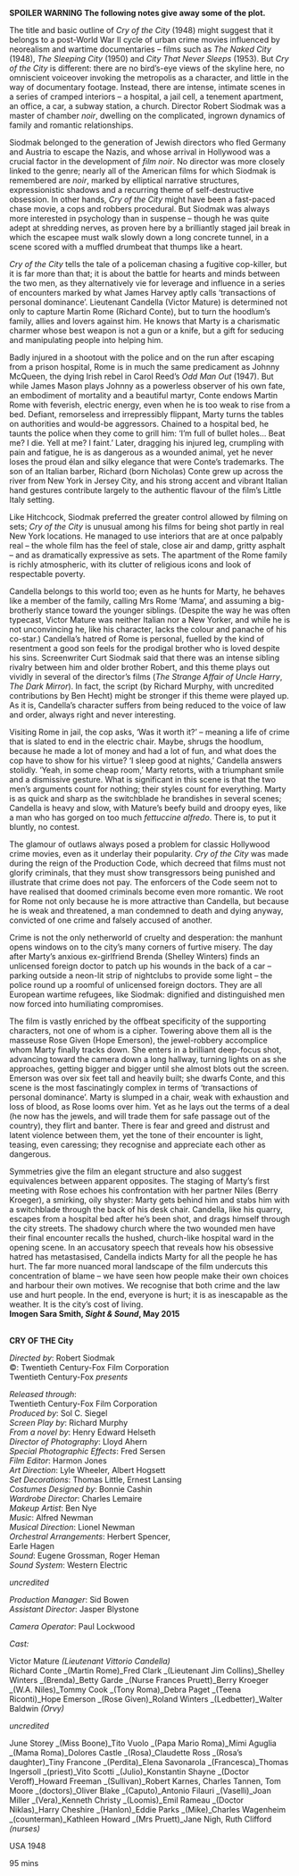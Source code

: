 

**SPOILER WARNING  The following notes give away some of the plot.**

The title and basic outline of _Cry of the City_ (1948) might suggest that it belongs to a post-World War II cycle of urban crime movies influenced by neorealism and wartime documentaries – films such as _The Naked City_ (1948), _The Sleeping City_ (1950) and _City That Never Sleeps_ (1953). But _Cry of the City_ is different: there are no bird’s-eye views of the skyline here, no omniscient voiceover invoking the metropolis as a character, and little in the way of documentary footage. Instead, there are intense, intimate scenes in a series of cramped interiors – a hospital, a jail cell, a tenement apartment, an office, a car, a subway station, a church. Director Robert Siodmak was a master of chamber _noir_, dwelling on the complicated, ingrown dynamics of family and romantic relationships.

Siodmak belonged to the generation of Jewish directors who fled Germany and Austria to escape the Nazis, and whose arrival in Hollywood was a crucial factor in the development of _film noir_. No director was more closely linked to the genre; nearly all of the American films for which Siodmak is remembered are _noir_, marked by elliptical narrative structures, expressionistic shadows and a recurring theme of self-destructive obsession. In other hands, _Cry of the City_ might have been a fast-paced chase movie, a cops and robbers procedural. But Siodmak was always more interested in psychology than in suspense – though he was quite adept at shredding nerves, as proven here by a brilliantly staged jail break in which the escapee must walk slowly down a long concrete tunnel, in a scene scored with a muffled drumbeat that thumps like a heart.

_Cry of the City_ tells the tale of a policeman chasing a fugitive cop-killer, but it is far more than that; it is about the battle for hearts and minds between the two men, as they alternatively vie for leverage and influence in a series of encounters marked by what James Harvey aptly calls ‘transactions of personal dominance’. Lieutenant Candella (Victor Mature) is determined not only to capture Martin Rome (Richard Conte), but to turn the hoodlum’s family, allies and lovers against him. He knows that Marty is a charismatic charmer whose best weapon is not a gun or a knife, but a gift for seducing and manipulating people into helping him.

Badly injured in a shootout with the police and on the run after escaping from a prison hospital, Rome is in much the same predicament as Johnny McQueen, the dying Irish rebel in Carol Reed’s _Odd Man Out_ (1947). But while James Mason plays Johnny as a powerless observer of his own fate, an embodiment of mortality and a beautiful martyr, Conte endows Martin Rome with feverish, electric energy, even when he is too weak to rise from a bed. Defiant, remorseless and irrepressibly flippant, Marty turns the tables on authorities and would-be aggressors. Chained to a hospital bed, he taunts the police when they come to grill him: ‘I’m full of bullet holes… Beat me? I die. Yell at me? I faint.’ Later, dragging his injured leg, crumpling with pain and fatigue, he is as dangerous as a wounded animal, yet he never loses the proud élan and silky elegance that were Conte’s trademarks.  The son of an Italian barber, Richard (born Nicholas) Conte grew up across the river from New York in Jersey City, and his strong accent and vibrant Italian hand gestures contribute largely to the authentic flavour of the film’s Little Italy setting.

Like Hitchcock, Siodmak preferred the greater control allowed by filming on sets; _Cry of the City_ is unusual among his films for being shot partly in real New York locations. He managed to use interiors that are at once palpably real – the whole film has the feel of stale, close air and damp, gritty asphalt – and as dramatically expressive as sets. The apartment of the Rome family is richly atmospheric, with its clutter of religious icons and look of respectable poverty.

Candella belongs to this world too; even as he hunts for Marty, he behaves like a member of the family, calling Mrs Rome ‘Mama’, and assuming a big-brotherly stance toward the younger siblings. (Despite the way he was often typecast, Victor Mature was neither Italian nor a New Yorker, and while he is not unconvincing he, like his character, lacks the colour and panache of his co-star.) Candella’s hatred of Rome is personal, fuelled by the kind of resentment a good son feels for the prodigal brother who is loved despite his sins. Screenwriter Curt Siodmak said that there was an intense sibling rivalry between him and older brother Robert, and this theme plays out vividly in several of the director’s films (_The Strange Affair of Uncle Harry_, _The Dark Mirror_). In fact, the script (by Richard Murphy, with uncredited contributions by Ben Hecht) might be stronger if this theme were played up. As it is, Candella’s character suffers from being reduced to the voice of law and order, always right and never interesting.

Visiting Rome in jail, the cop asks, ‘Was it worth it?’ – meaning a life of crime that is slated to end in the electric chair. Maybe, shrugs the hoodlum, because he made a lot of money and had a lot of fun, and what does the cop have to show for his virtue? ‘I sleep good at nights,’ Candella answers stolidly. ‘Yeah, in some cheap room,’ Marty retorts, with a triumphant smile and a dismissive gesture. What is significant in this scene is that the two men’s arguments count for nothing; their styles count for everything. Marty is as quick and sharp as the switchblade he brandishes in several scenes; Candella is heavy and slow, with Mature’s beefy  build and droopy eyes, like a man who has gorged on too much _fettuccine alfredo_. There is, to put it bluntly, no contest.

The glamour of outlaws always posed a problem for classic Hollywood crime movies, even as it underlay their popularity. _Cry of the City_ was made during the reign of the Production Code, which decreed that films must not glorify criminals, that they must show transgressors being punished and illustrate that crime does not pay. The enforcers of the Code seem not to have realised that doomed criminals become even more romantic. We root for Rome not only because he is more attractive than Candella, but because he is weak and threatened, a man condemned to death and dying anyway, convicted of one crime and falsely accused of another.

Crime is not the only netherworld of cruelty and desperation: the manhunt opens windows on to the city’s many corners of furtive misery. The day after Marty’s anxious ex-girlfriend Brenda (Shelley Winters) finds an unlicensed foreign doctor to patch up his wounds in the back of a car – parking outside a neon-lit strip of nightclubs to provide some light – the police round up a roomful of unlicensed foreign doctors. They are all European wartime refugees, like Siodmak: dignified and distinguished men now forced into humiliating compromises.

The film is vastly enriched by the offbeat specificity of the supporting characters, not one of whom is a cipher. Towering above them all is the masseuse Rose Given (Hope Emerson), the jewel-robbery accomplice whom Marty finally tracks down. She enters in a brilliant deep-focus shot, advancing toward the camera down a long hallway, turning lights on as she approaches, getting bigger and bigger until she almost blots out the screen. Emerson was over six feet tall and heavily built; she dwarfs Conte, and this scene is the most fascinatingly complex in terms of ‘transactions of personal dominance’. Marty is slumped in a chair, weak with exhaustion and loss of blood, as Rose looms over him. Yet as he lays out the terms of a deal (he now has the jewels, and will trade them for safe passage out of the country), they flirt and banter. There is fear and greed and distrust and latent violence between them, yet the tone of their encounter is light, teasing, even caressing; they recognise and appreciate each other as dangerous.

Symmetries give the film an elegant structure and also suggest equivalences between apparent opposites. The staging of Marty’s first meeting with Rose echoes his confrontation with her partner Niles (Berry Kroeger), a smirking, oily shyster: Marty gets behind him and stabs him with a switchblade through the back of his desk chair. Candella, like his quarry, escapes from a hospital bed after he’s been shot, and drags himself through the city streets. The shadowy church where the two wounded men have their final encounter recalls the hushed, church-like hospital ward in the opening scene. In an accusatory speech that reveals how his obsessive hatred has metastasised, Candella indicts Marty for all the people he has hurt. The far more nuanced moral landscape of the film undercuts this concentration of blame – we have seen how people make their own choices and harbour their own motives. We recognise that both crime and the law use and hurt people. In the end, everyone is hurt; it is as inescapable as the weather. It is the city’s cost of living.  
**Imogen Sara Smith, _Sight & Sound_, May 2015**
<br><br>

**CRY OF THE City**

_Directed by_: Robert Siodmak  
©: Twentieth Century-Fox Film Corporation  
Twentieth Century-Fox _presents_

_Released through_:  
Twentieth Century-Fox Film Corporation  
_Produced by_: Sol C. Siegel  
_Screen Play by_: Richard Murphy  
_From a novel by_: Henry Edward Helseth  
_Director of Photography_: Lloyd Ahern  
_Special Photographic Effects_: Fred Sersen  
_Film Editor_: Harmon Jones  
_Art Direction_: Lyle Wheeler, Albert Hogsett  
_Set Decorations_: Thomas Little, Ernest Lansing  
_Costumes Designed by_: Bonnie Cashin  
_Wardrobe Director_: Charles Lemaire  
_Makeup Artist_: Ben Nye  
_Music_: Alfred Newman  
_Musical Direction_: Lionel Newman  
_Orchestral Arrangements_: Herbert Spencer,  
Earle Hagen  
_Sound_: Eugene Grossman, Roger Heman  
_Sound System_: Western Electric

_uncredited_

_Production Manager_: Sid Bowen  
_Assistant Director_: Jasper Blystone

_Camera Operator_: Paul Lockwood

_Cast:_

Victor Mature _(Lieutenant Vittorio Candella)_  
Richard  Conte _(Martin Rome)_Fred  Clark _(Lieutenant Jim Collins)_Shelley  Winters _(Brenda)_Betty  Garde _(Nurse Frances Pruett)_Berry  Kroeger _(W.A. Niles)_Tommy  Cook _(Tony Roma)_Debra  Paget _(Teena Riconti)_Hope  Emerson _(Rose Given)_Roland  Winters _(Ledbetter)_Walter  Baldwin _(Orvy)_

_uncredited_

June Storey _(Miss Boone)_Tito Vuolo _(Papa Mario Roma)_Mimi Aguglia _(Mama Roma)_Dolores Castle _(Rosa)_Claudette Ross _(Rosa’s daughter)_Tiny Francone _(Perdita)_Elena Savonarola _(Francesca)_Thomas Ingersoll _(priest)_Vito Scotti _(Julio)_Konstantin Shayne _(Doctor Veroff)_Howard Freeman _(Sullivan)_Robert Karnes,  Charles Tannen, Tom Moore _(doctors)_Oliver Blake _(Caputo)_Antonio Filauri _(Vaselli)_Joan Miller _(Vera)_Kenneth Christy _(Loomis)_Emil Rameau _(Doctor Niklas)_Harry Cheshire _(Hanlon)_Eddie Parks _(Mike)_Charles Wagenheim _(counterman)_Kathleen Howard _(Mrs Pruett)_Jane Nigh,  Ruth Clifford _(nurses)_

USA 1948

95 mins
<!--stackedit_data:
eyJoaXN0b3J5IjpbMTE2NzgxNzg5OV19
-->